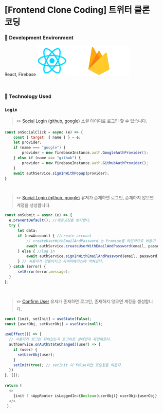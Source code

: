 # [Frontend Clone Coding] 트위터 클론 코딩

### 📌 Development Environment
React, Firebase
<img src="/Images/ReactPng.png" width="100px" height="100px"></img>
<img src="/Images/firebase.png" width="200px" height="100px"></img>

<br/>

### 📌 Technology Used
### `Login`
> ✏️ [Social Login (github, google)]()
> 소셜 아이디로 로그인 할 수 있습니다.

```javascript
const onSocialClick = async (e) => {
    const { target: { name } } = e;
    let provider;
    if (name === "google") {
        provider = new firebaseInstance.auth.GoogleAuthProvider();
    } else if (name === "github") {
        provider = new firebaseInstance.auth.GithubAuthProvider();
    }
    await authService.signInWithPopup(provider);
}
```
<br/>

> ✏️ [Social Login (github, google)]()
> 유저가 존재하면 로그인, 존재하지 않으면 계정을 생성합니다.

```javascript
const onSubmit = async (e) => {
  e.preventDefault(); //새로고침을 방지한다.
  try {
      let data;
      if (newAccount) { //create account
          // createUserWithEmailAndPassword 는 Promise를 리턴하므로 비동기 await으로 받아줘야한다.
          await authService.createUserWithEmailAndPassword(email, password);
      } else { //log in
          await authService.signInWithEmailAndPassword(email, password);
      } // 사용자가 만들어지고 파이어베이스에 적혀있다.
  } catch (error) {
      setError(error.message);
  }
};
```
<br/>

> ✏️ [Confirm User]()
> 유저가 존재하면 로그인, 존재하지 않으면 계정을 생성합니다.

```javascript
const [init, setInit] = useState(false);
const [userObj, setUserObj] = useState(null);

useEffect(() => {
  // 사용자가 로그인 되어있는지 로그아웃 상태인지 확인해준다.
  authService.onAuthStateChanged((user) => {
    if (user) {
      setUserObj(user);
    }
    setInit(true); // setInit 이 false이면 로딩창을 띄운다.
  })
}, []); 

return (
  <>
    {init ? <AppRouter isLoggedIn={Boolean(userObj)} userObj={userObj} /> : "Initializing ..."}
  </>
 );
```
<br/>
